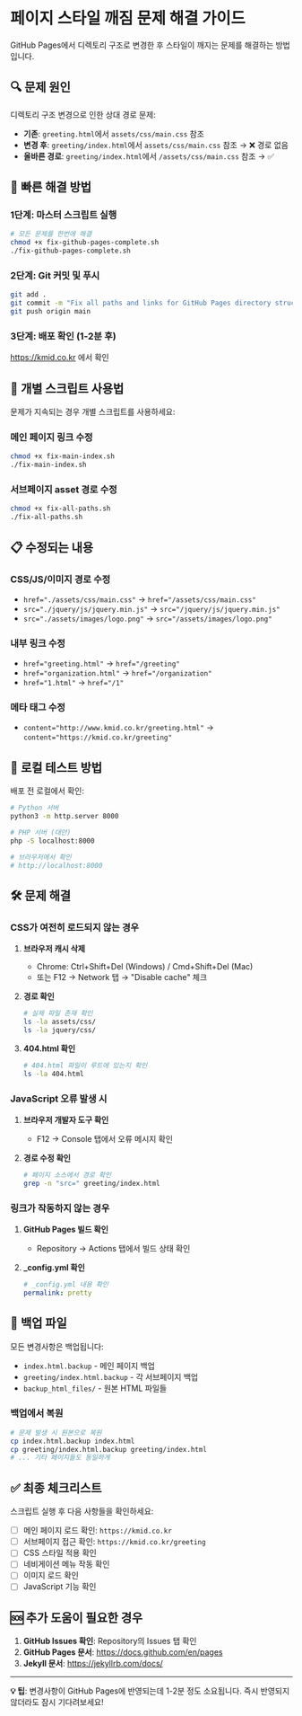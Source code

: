 # 페이지 스타일 깨짐 문제 해결 가이드

GitHub Pages에서 디렉토리 구조로 변경한 후 스타일이 깨지는 문제를 해결하는 방법입니다.

## 🔍 문제 원인

디렉토리 구조 변경으로 인한 상대 경로 문제:
- **기존**: `greeting.html`에서 `assets/css/main.css` 참조
- **변경 후**: `greeting/index.html`에서 `assets/css/main.css` 참조 → ❌ 경로 없음
- **올바른 경로**: `greeting/index.html`에서 `/assets/css/main.css` 참조 → ✅

## 🚀 빠른 해결 방법

### 1단계: 마스터 스크립트 실행

```bash
# 모든 문제를 한번에 해결
chmod +x fix-github-pages-complete.sh
./fix-github-pages-complete.sh
```

### 2단계: Git 커밋 및 푸시

```bash
git add .
git commit -m "Fix all paths and links for GitHub Pages directory structure"
git push origin main
```

### 3단계: 배포 확인 (1-2분 후)

https://kmid.co.kr 에서 확인

## 🔧 개별 스크립트 사용법

문제가 지속되는 경우 개별 스크립트를 사용하세요:

### 메인 페이지 링크 수정
```bash
chmod +x fix-main-index.sh
./fix-main-index.sh
```

### 서브페이지 asset 경로 수정
```bash
chmod +x fix-all-paths.sh
./fix-all-paths.sh
```

## 📋 수정되는 내용

### CSS/JS/이미지 경로 수정
- `href="./assets/css/main.css"` → `href="/assets/css/main.css"`
- `src="./jquery/js/jquery.min.js"` → `src="/jquery/js/jquery.min.js"`
- `src="./assets/images/logo.png"` → `src="/assets/images/logo.png"`

### 내부 링크 수정
- `href="greeting.html"` → `href="/greeting"`
- `href="organization.html"` → `href="/organization"`
- `href="1.html"` → `href="/1"`

### 메타 태그 수정
- `content="http://www.kmid.co.kr/greeting.html"` → `content="https://kmid.co.kr/greeting"`

## 🧪 로컬 테스트 방법

배포 전 로컬에서 확인:

```bash
# Python 서버
python3 -m http.server 8000

# PHP 서버 (대안)
php -S localhost:8000

# 브라우저에서 확인
# http://localhost:8000
```

## 🛠 문제 해결

### CSS가 여전히 로드되지 않는 경우

1. **브라우저 캐시 삭제**
   - Chrome: Ctrl+Shift+Del (Windows) / Cmd+Shift+Del (Mac)
   - 또는 F12 → Network 탭 → "Disable cache" 체크

2. **경로 확인**
   ```bash
   # 실제 파일 존재 확인
   ls -la assets/css/
   ls -la jquery/css/
   ```

3. **404.html 확인**
   ```bash
   # 404.html 파일이 루트에 있는지 확인
   ls -la 404.html
   ```

### JavaScript 오류 발생 시

1. **브라우저 개발자 도구 확인**
   - F12 → Console 탭에서 오류 메시지 확인

2. **경로 수정 확인**
   ```bash
   # 페이지 소스에서 경로 확인
   grep -n "src=" greeting/index.html
   ```

### 링크가 작동하지 않는 경우

1. **GitHub Pages 빌드 확인**
   - Repository → Actions 탭에서 빌드 상태 확인

2. **_config.yml 확인**
   ```yaml
   # _config.yml 내용 확인
   permalink: pretty
   ```

## 📝 백업 파일

모든 변경사항은 백업됩니다:
- `index.html.backup` - 메인 페이지 백업
- `greeting/index.html.backup` - 각 서브페이지 백업
- `backup_html_files/` - 원본 HTML 파일들

### 백업에서 복원
```bash
# 문제 발생 시 원본으로 복원
cp index.html.backup index.html
cp greeting/index.html.backup greeting/index.html
# ... 기타 페이지들도 동일하게
```

## ✅ 최종 체크리스트

스크립트 실행 후 다음 사항들을 확인하세요:

- [ ] 메인 페이지 로드 확인: `https://kmid.co.kr`
- [ ] 서브페이지 접근 확인: `https://kmid.co.kr/greeting`
- [ ] CSS 스타일 적용 확인
- [ ] 네비게이션 메뉴 작동 확인
- [ ] 이미지 로드 확인
- [ ] JavaScript 기능 확인

## 🆘 추가 도움이 필요한 경우

1. **GitHub Issues 확인**: Repository의 Issues 탭 확인
2. **GitHub Pages 문서**: https://docs.github.com/en/pages
3. **Jekyll 문서**: https://jekyllrb.com/docs/

---

**💡 팁**: 변경사항이 GitHub Pages에 반영되는데 1-2분 정도 소요됩니다. 즉시 반영되지 않더라도 잠시 기다려보세요! 